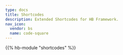 ```yaml
---
type: docs
title: Shortcodes
description: Extended Shortcodes for HB Framework.
nav_icon:
  vendor: bs
  name: code-square
---
```


{{% hb-module "shortcodes" %}}
